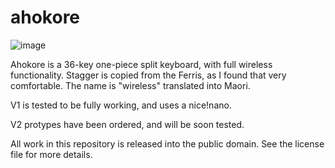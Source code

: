   # ahokore

![image](photos/halfres.png)

Ahokore is a 36-key one-piece split keyboard, with full wireless functionality. Stagger is copied from the Ferris, as I found that very comfortable. The name is "wireless" translated into Maori.

V1 is tested to be fully working, and uses a nice!nano.

V2 protypes have been ordered, and will be soon tested. 

All work in this repository is released into the public domain. See the license file for more details. 

